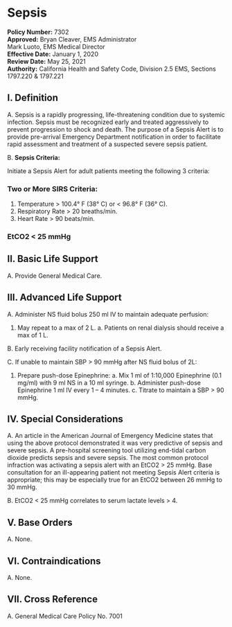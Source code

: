 # Sepsis

**Policy Number:** 7302  
**Approved:** Bryan Cleaver, EMS Administrator  
Mark Luoto, EMS Medical Director  
**Effective Date:** January 1, 2020  
**Review Date:** May 25, 2021  
**Authority:** California Health and Safety Code, Division 2.5 EMS, Sections 1797.220 & 1797.221

## I. Definition

A. Sepsis is a rapidly progressing, life-threatening condition due to systemic infection. Sepsis must be recognized early and treated aggressively to prevent progression to shock and death. The purpose of a Sepsis Alert is to provide pre-arrival Emergency Department notification in order to facilitate rapid assessment and treatment of a suspected severe sepsis patient.

B. **Sepsis Criteria:**

Initiate a Sepsis Alert for adult patients meeting the following 3 criteria:

### Two or More SIRS Criteria:
1. Temperature > 100.4° F (38° C) or < 96.8° F (36° C).
2. Respiratory Rate > 20 breaths/min.
3. Heart Rate > 90 beats/min.

### EtCO2 < 25 mmHg

## II. Basic Life Support

A. Provide General Medical Care.

## III. Advanced Life Support

A. Administer NS fluid bolus 250 ml IV to maintain adequate perfusion:
1. May repeat to a max of 2 L.
   a. Patients on renal dialysis should receive a max of 1 L.

B. Early receiving facility notification of a Sepsis Alert.

C. If unable to maintain SBP > 90 mmHg after NS fluid bolus of 2L:
1. Prepare push-dose Epinephrine:
   a. Mix 1 ml of 1:10,000 Epinephrine (0.1 mg/ml) with 9 ml NS in a 10 ml syringe.
   b. Administer push-dose Epinephrine 1 ml IV every 1 – 4 minutes.
   c. Titrate to maintain a SBP > 90 mmHg.

## IV. Special Considerations

A. An article in the American Journal of Emergency Medicine states that using the above protocol demonstrated it was very predictive of sepsis and severe sepsis. A pre-hospital screening tool utilizing end-tidal carbon dioxide predicts sepsis and severe sepsis. The most common protocol infraction was activating a sepsis alert with an EtCO2 > 25 mmHg. Base consultation for an ill-appearing patient not meeting Sepsis Alert criteria is appropriate; this may be especially true for an EtCO2 between 26 mmHg to 30 mmHg.

B. EtCO2 < 25 mmHg correlates to serum lactate levels > 4.

## V. Base Orders

A. None.

## VI. Contraindications

A. None.

## VII. Cross Reference

A. General Medical Care Policy No. 7001

